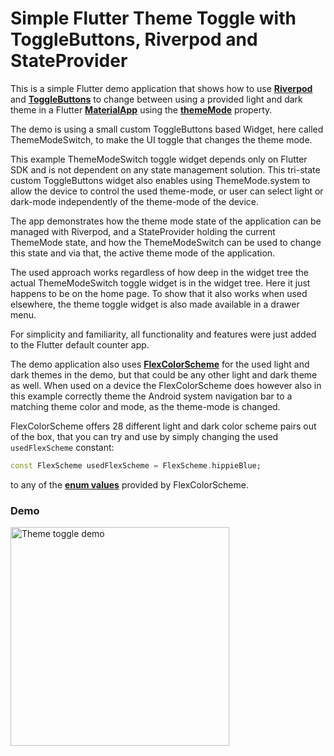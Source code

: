 # Simple Flutter Theme Toggle with ToggleButtons, Riverpod and StateProvider

This is a simple Flutter demo application that shows how to use 
[**Riverpod**](https://pub.dev/packages/flutter_riverpod) and [**ToggleButtons**](https://api.flutter.dev/flutter/material/ToggleButtons-class.html) to change between using a provided light and dark theme in a Flutter
[**MaterialApp**](https://api.flutter.dev/flutter/material/MaterialApp-class.html) using the
[**themeMode**](https://api.flutter.dev/flutter/material/MaterialApp/themeMode.html) property. 

The demo is using a small custom ToggleButtons based Widget, here called ThemeModeSwitch, to make the UI toggle that 
changes the theme mode.

This example ThemeModeSwitch toggle widget depends only on Flutter SDK and is not dependent on any state management 
solution. This tri-state custom ToggleButtons widget also enables using ThemeMode.system to allow the device to 
control the used theme-mode, or user can select light or dark-mode independently of the theme-mode of the device.

The app demonstrates how the theme mode state of the application can be managed with Riverpod, and a 
StateProvider holding the current ThemeMode state, and how the ThemeModeSwitch can be used to change this state
and via that, the active theme mode of the application.

The used approach works regardless of how deep in the widget tree the actual ThemeModeSwitch toggle widget 
is in the widget tree. Here it just happens to be on the home page. To show that it also works when used elsewhere, 
the theme toggle widget is also made available in a drawer menu.

For simplicity and familiarity, all functionality and features were just added to the Flutter default counter app.

The demo application also uses [**FlexColorScheme**](https://pub.dev/packages/flex_color_scheme) for the used 
light and dark themes in the demo, but that could be any other light and dark theme as well. When used on a device the
FlexColorScheme does however also in this example correctly theme the Android system navigation bar to a matching 
theme color and mode, as the theme-mode is changed.

FlexColorScheme offers 28 different light and dark color scheme pairs out of the box, that you can try and use by 
simply changing the used `usedFlexScheme` constant: 

```dart
const FlexScheme usedFlexScheme = FlexScheme.hippieBlue;
```

to any of the [**enum values**](https://pub.dev/packages/flex_color_scheme#appendix-a---built-in-scheme-reference) 
provided by FlexColorScheme.

### Demo

<img src="https://github.com/rydmike/theme_demo/blob/master/resources/theme_toggle_demo.gif?raw=true" alt="Theme toggle demo" width="350"/>

